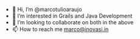 - 👋 Hi, I’m @marcotulioaraujo
- 👀 I’m interested in Grails and Java Development
- 💞️ I’m looking to collaborate on both in the above
- 📫 How to reach me marco@inovasi.in

<!---
marcotulioaraujo/marcotulioaraujo is a ✨ special ✨ repository because its `README.md` (this file) appears on your GitHub profile.
You can click the Preview link to take a look at your changes.
--->
